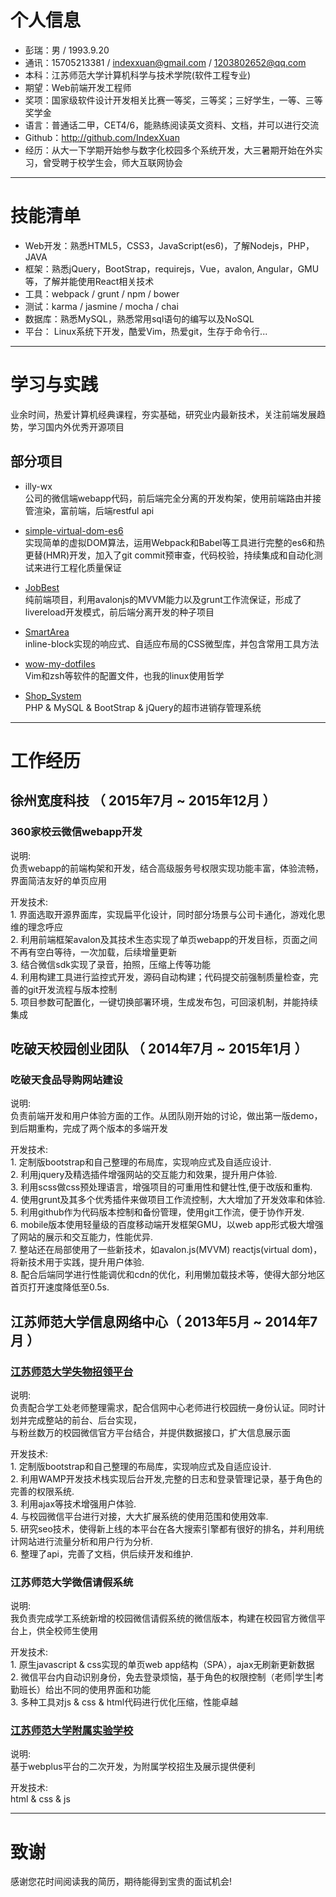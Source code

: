 # 个人信息

 - 彭瑞：男 / 1993.9.20 
 - 通讯：15705213381 / indexxuan@gmail.com / 1203802652@qq.com
 - 本科：江苏师范大学计算机科学与技术学院(软件工程专业)
 - 期望：Web前端开发工程师
 - 奖项：国家级软件设计开发相关比赛一等奖，三等奖；三好学生，一等、三等奖学金
 - 语言：普通话二甲，CET4/6，能熟练阅读英文资料、文档，并可以进行交流
 - Github：http://github.com/IndexXuan
 - 经历：从大一下学期开始参与数字化校园多个系统开发，大三暑期开始在外实习，曾受聘于校学生会，师大互联网协会

---

# 技能清单

- Web开发：熟悉HTML5，CSS3，JavaScript(es6)，了解Nodejs，PHP，JAVA
- 框架：熟悉jQuery，BootStrap，requirejs，Vue，avalon, Angular，GMU等，了解并能使用React相关技术
- 工具：webpack / grunt / npm / bower
- 测试：karma / jasmine / mocha / chai
- 数据库：熟悉MySQL，熟悉常用sql语句的编写以及NoSQL
- 平台： Linux系统下开发，酷爱Vim，热爱git，生存于命令行...

---

# 学习与实践
  业余时间，热爱计算机经典课程，夯实基础，研究业内最新技术，关注前端发展趋势，学习国内外优秀开源项目

## 部分项目

 - illy-wx  
   公司的微信端webapp代码，前后端完全分离的开发构架，使用前端路由并接管渲染，富前端，后端restful api

 - [simple-virtual-dom-es6](https://github.com/IndexXuan/simple-virtual-dom-es6)  
   实现简单的虚拟DOM算法，运用Webpack和Babel等工具进行完整的es6和热更替(HMR)开发，加入了git commit预审查，代码校验，持续集成和自动化测试来进行工程化质量保证

 - [JobBest](http://github.com/IndexXuan/JobBest)  
   纯前端项目，利用avalonjs的MVVM能力以及grunt工作流保证，形成了livereload开发模式，前后端分离开发的种子项目

 - [SmartArea](http://github.com/IndexXuan/SmartArea)  
   inline-block实现的响应式、自适应布局的CSS微型库，并包含常用工具方法

 - [wow-my-dotfiles](http://github.com/IndexXuan/wow-my-dotfiles)  
   Vim和zsh等软件的配置文件，也我的linux使用哲学

 - [Shop_System](http://github.com/IndexXuan/Shop_System)  
   PHP & MySQL & BootStrap & jQuery的超市进销存管理系统  
   
---  

# 工作经历

## 徐州宽度科技 （ 2015年7月 ~ 2015年12月 ）

### 360家校云微信webapp开发  
  
  说明:  
  负责webapp的前端构架和开发，结合高级服务号权限实现功能丰富，体验流畅，界面简洁友好的单页应用  
  
  开发技术:  
    1. 界面选取开源界面库，实现扁平化设计，同时部分场景与公司卡通化，游戏化思维的理念呼应  
    2. 利用前端框架avalon及其技术生态实现了单页webapp的开发目标，页面之间不再有空白等待，一次加载，后续增量更新  
    3. 结合微信sdk实现了录音，拍照，压缩上传等功能  
    4. 利用构建工具进行监控式开发，源码自动构建；代码提交前强制质量检查，完善的git开发流程与版本控制  
    5. 项目参数可配置化，一键切换部署环境，生成发布包，可回滚机制，并能持续集成  

## 吃破天校园创业团队 （ 2014年7月 ~ 2015年1月 ）

### 吃破天食品导购网站建设  
  
  说明:  
  负责前端开发和用户体验方面的工作。从团队刚开始的讨论，做出第一版demo，到后期重构，完成了两个版本的多端开发
  
  开发技术:  
    1. 定制版bootstrap和自己整理的布局库，实现响应式及自适应设计.  
    2. 利用jquery及精选插件增强网站的交互能力和效果，提升用户体验.  
    3. 利用scss做css预处理语言，增强项目的可重用性和健壮性,便于改版和重构.  
    4. 使用grunt及其多个优秀插件来做项目工作流控制，大大增加了开发效率和体验.  
    5. 利用github作为代码版本控制和备份管理，使用git工作流，便于协作开发.  
    6. mobile版本使用轻量级的百度移动端开发框架GMU，以web app形式极大增强了网站的展示和交互能力，性能优异.  
    7. 整站还在局部使用了一些新技术，如avalon.js(MVVM) reactjs(virtual dom)，将新技术用于实践，提升用户体验.  
    8. 配合后端同学进行性能调优和cdn的优化，利用懒加载技术等，使得大部分地区首页打开速度降低至0.5s.

## 江苏师范大学信息网络中心（ 2013年5月 ~ 2014年7月 ）

### [江苏师范大学失物招领平台](http://app.jsnu.edu.cn/shiwu/)   

  说明:  
  负责配合学工处老师整理需求，配合信网中心老师进行校园统一身份认证。同时计划并完成整站的前台、后台实现，  
  与粉丝数万的校园微信官方平台结合，并提供数据接口，扩大信息展示面  
  
  开发技术:  
    1. 定制版bootstrap和自己整理的布局库，实现响应式及自适应设计.  
    2. 利用WAMP开发技术栈实现后台开发,完整的日志和登录管理记录，基于角色的完善的权限系统.  
    3. 利用ajax等技术增强用户体验.  
    4. 与校园微信平台进行对接，大大扩展系统的使用范围和使用效率.  
    5. 研究seo技术，使得新上线的本平台在各大搜索引擎都有很好的排名，并利用统计网站进行流量分析和用户行为分析.  
    6. 整理了api，完善了文档，供后续开发和维护.  

### 江苏师范大学微信请假系统

  说明:  
  我负责完成学工系统新增的校园微信请假系统的微信版本，构建在校园官方微信平台上，供全校师生使用  
  
  开发技术:  
    1. 原生javascript & css实现的单页web app结构（SPA），ajax无刷新更新数据  
    2. 微信平台内自动识别身份，免去登录烦恼，基于角色的权限控制（老师|学生|考勤班长）给出不同的使用界面和功能  
    3. 多种工具对js & css & html代码进行优化压缩，性能卓越  
    
### [江苏师范大学附属实验学校](http://fsx.jsnu.edu.cn/)

  说明:  
  基于webplus平台的二次开发，为附属学校招生及展示提供便利
  
  开发技术:  
    html & css & js

---

# 致谢
感谢您花时间阅读我的简历，期待能得到宝贵的面试机会!


